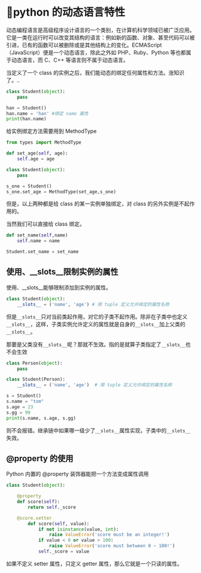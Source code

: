 # 🐍python 的动态语言特性


动态编程语言是高级程序设计语言的一个类别，在计算机科学领域已被广泛应用。它是一类在运行时可以改变其结构的语言：例如新的函数、对象、甚至代码可以被引进，已有的函数可以被删除或是其他结构上的变化。ECMAScript（JavaScript）便是一个动态语言，除此之外如 PHP、Ruby、Python 等也都属于动态语言，而 C、C++ 等语言则不属于动态语言。

当定义了一个 class 的实例之后，我们能动态的绑定任何属性和方法。涨知识了。..

```python
class Student(object):
    pass

han = Student()
han.name = 'han' #绑定 name 属性
print(han.name)
```
给实例绑定方法需要用到 MethodType
```python
from types import MethodType

def set_age(self, age):
    self.age = age

class Student(object):
    pass

s_one = Student()
s_one.set_age = MethodType(set_age,s_one)
```
但是，以上两种都是给 class 的某一实例单独绑定，对 class 的另外实例是不起作用的。

当然我们可以直接给 class 绑定。

```python
def set_name(self,name)
    self.name = name

Student.set_name = set_name
```

## 使用、__slots__限制实例的属性
使用、__slots__能够限制添加到实例的属性。
```python
class Student(object):
    __slots__ = ('name', 'age') # 用 tuple 定义允许绑定的属性名称
```
但是`__slots__`只对当前类起作用，对它的子类不起作用。除非在子类中也定义`__slots__`，这样，子类实例允许定义的属性就是自身的`__slots__`加上父类的`__slots__`。

那要是父类没有`__slots__`呢？那就不生效。指的是就算子类指定了`__slots__`也不会生效

```python
class Person(object):
    pass

class Student(Person):
    __slots__ = ('name', 'age')  # 用 tuple 定义允许绑定的属性名称

s = Student()
s.name = "tom"
s.age = 23
s.gg = 99
print(s.name, s.age, s.gg)
```
则不会报错。继承链中如果哪一级少了`__slots__`属性实现，子类中的`__slots__`失效。

## @property 的使用
Python 内置的 @property 装饰器能把一个方法变成属性调用

```python
class Student(object):

    @property
    def score(self):
        return self._score

    @score.setter
        def score(self, value):
            if not isinstance(value, int):
                raise ValueError('score must be an integer!')
            if value < 0 or value > 100:
                raise ValueError('score must between 0 ~ 100!')
            self._score = value
```
如果不定义 setter 属性，只定义 getter 属性，那么它就是一个只读的属性。

